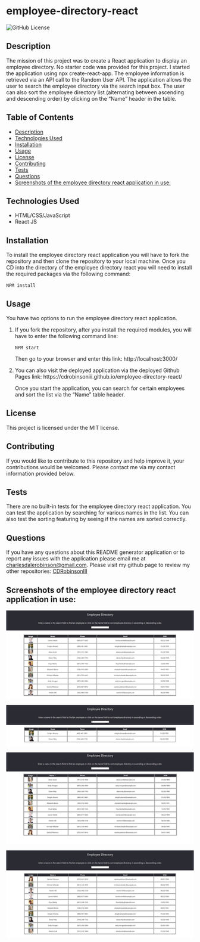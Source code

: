 # employee-directory-react
![GitHub License](https://img.shields.io/badge/License-MIT-blue) 

## Description 
The mission of this project was to create a React application to display an employee directory. No starter code was provided for this project. I started the application using npx create-react-app. The employee information is retrieved via an API call to the Random User API.  The application allows the user to search the employee directory via the search input box. The user can also sort the employee directory list (alternating between ascending and descending order) by clicking on the “Name” header in the table. 

## Table of Contents
  * [Description](#description)
  * [Technologies Used](#technologies-used)
  * [Installation](#installation)
  * [Usage](#usage)
  * [License](#license)
  * [Contributing](#contributing)
  * [Tests](#tests)
  * [Questions](#questions)
  * [Screenshots of the employee directory react application in use:](#screenshots-of-the-employee-directory-react-application-in-use-)


## Technologies Used
<ul>
   <li>HTML/CSS/JavaScript</li> 
   <li>React JS</li>
</ul>

## Installation
To install the employee directory react application you will have to fork the repository and then clone the repository to your local machine. Once you CD into the directory of the employee directory react you will need to install the required packages via the following command: 

```
NPM install
```

## Usage 

You have two options to run the employee directory react application. 
<ol>
   <li>If you fork the repository, after you install the required modules, you will have to enter the following command line: 

   ```   
   NPM start
   ```
   
   Then go to your browser and enter this link: http://localhost:3000/</li> 
   <li>You can also visit the deployed application via the deployed Github Pages link: https://cdrobinsoniii.github.io/employee-directory-react/
   <p></p>
    Once you start the application, you can search for certain employees and sort the list via the “Name” table header. 
   </li>
</ol>

## License
This project is licensed under the MIT license.

## Contributing
If you would like to contribute to this repository and help improve it, your contributions would be welcomed. Please contact me via my contact information provided below. 

## Tests
There are no built-in tests for the employee directory react application. You can test the application by searching for various names in the list. You can also test the sorting featuring by seeing if the names are sorted correctly. 

## Questions
If you have any questions about this README generator application or to report any issues with the application please email me at charlesdalerobinson@gmail.com.
Please visit my github page to review my other repositories: [CDRobinsonIII](https://github.com/CDRobinsonIII)

## Screenshots of the employee directory react application in use:

![Here is a screenshot of the index page of the employee directory react application.](/public/images/screen-shot-01.jpg)

![Here is a screenshot of the search input function of the employee directory react application.](/public/images/screen-shot-02.jpg)

![Here is a screenshot of the ascending sort by name function of the employee directory react application.](/public/images/screen-shot-03.jpg)

![Here is a screenshot of the descending sort by name function of the employee directory react application.](/public/images/screen-shot-04.jpg)
